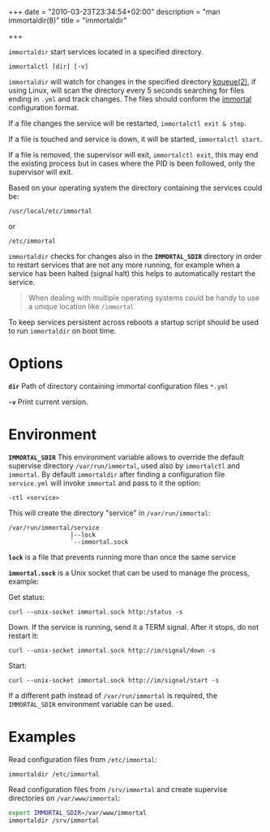 +++
date = "2010-03-23T23:34:54+02:00"
description = "man immortaldir(8)"
title = "immortaldir"

+++

`immortaldir` start services located in a specified directory.

    immortalctl [dir] [-v]


`immortaldir` will watch for changes in the specified directory
[kqueue(2)](https://www.freebsd.org/cgi/man.cgi?query=kqueue&sektion=2),
if using Linux, will scan the directory every 5 seconds searching for
files ending in `.yml` and track changes. The files should conform the
[immortal](/post/immortal) configuration format.

If a file changes the service will be restarted, `immortalctl exit & stop`.

If a file is touched and service is down, it will be started, `immortalctl start`.

If a file is removed, the supervisor will exit, `immortalctl exit`, this may
end the existing process but in cases where the PID is been followed, only the
supervisor will exit.

Based on your operating system the directory containing the services could be:

    /usr/local/etc/immortal

or

    /etc/immortal

`immortaldir` checks for changes also in the **`IMMORTAL_SDIR`** directory in
order to restart services that are not any more running, for example when a
service has been halted (signal halt) this helps to automatically restart the
service.

> When dealing with multiple operating systems could be handy to use a unique location like `/immortal`

To keep services persistent across reboots a startup script should be used to
run `immortaldir` on boot time.

# Options

**`dir`** Path of directory containing immortal configuration files `*.yml`

**`-v`** Print current version.

# Environment

**`IMMORTAL_SDIR`** This environment variable allows to override the default
supervise directory `/var/run/immortal`, used also by `immortalctl` and
`immortal`.  By default `immortaldir` after finding a configuration file
`service.yml` will invoke `immortal` and pass to it the option:

    -ctl <service>

This will create the  directory "service" in `/var/run/immortal`:

    /var/run/immortal/service
                     |--lock
                     `--immortal.sock

**`lock`** is a file that prevents running more than once the same service

**`immortal.sock`** is a Unix socket that can be used to manage the process, example:

Get status:

    curl --unix-socket immortal.sock http:/status -s

Down. If the service is running, send it a TERM signal. After it stops, do not restart it:

    curl --unix-socket immortal.sock http://im/signal/down -s

Start:

    curl --unix-socket immortal.sock http://im/signal/start -s


If a different path instead of `/var/run/immortal` is required, the `IMMORTAL_SDIR` environment variable can be used.

# Examples

Read configuration files from `/etc/immortal`:

    immortaldir /etc/immortal

Read configuration files from `/srv/immortal` and create supervise directories on `/var/www/immortal`:

```bash
export IMMORTAL_SDIR=/var/www/immortal
immortaldir /srv/immortal
```
